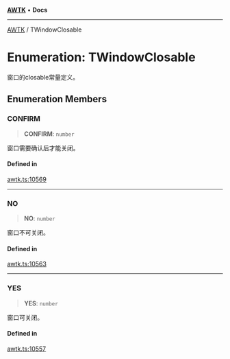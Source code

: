 [**AWTK**](../README.md) • **Docs**

***

[AWTK](../globals.md) / TWindowClosable

# Enumeration: TWindowClosable

窗口的closable常量定义。

## Enumeration Members

### CONFIRM

> **CONFIRM**: `number`

窗口需要确认后才能关闭。

#### Defined in

[awtk.ts:10569](https://github.com/zlgopen/awtk-binding/blob/1e0945ae06a2e3b3a4ad0ffa625288088a8ac5d4/tools/code_gen/js/output/awtk.ts#L10569)

***

### NO

> **NO**: `number`

窗口不可关闭。

#### Defined in

[awtk.ts:10563](https://github.com/zlgopen/awtk-binding/blob/1e0945ae06a2e3b3a4ad0ffa625288088a8ac5d4/tools/code_gen/js/output/awtk.ts#L10563)

***

### YES

> **YES**: `number`

窗口可关闭。

#### Defined in

[awtk.ts:10557](https://github.com/zlgopen/awtk-binding/blob/1e0945ae06a2e3b3a4ad0ffa625288088a8ac5d4/tools/code_gen/js/output/awtk.ts#L10557)
